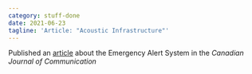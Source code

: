 ```yaml
---
category: stuff-done
date: 2021-06-23
tagline: 'Article: "Acoustic Infrastructure"'
---
```


Published an [article](https://cjc-online.ca/index.php/journal/article/view/3783) about the Emergency Alert System in the _Canadian Journal of Communication_
